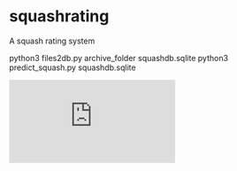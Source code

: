 # squashrating
A squash rating system

python3 files2db.py archive_folder squashdb.sqlite
python3 predict_squash.py squashdb.sqlite 

![alt text](https://github.com/etpeterson/squashrating/blob/master/analyze_visualize.html)
